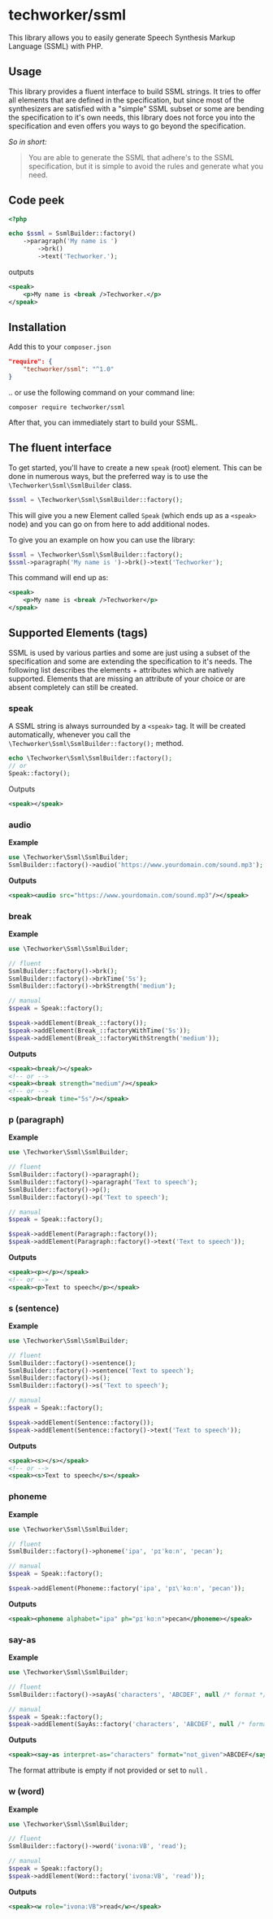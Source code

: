 # techworker/ssml

This library allows you to easily generate Speech Synthesis Markup Language (SSML) with PHP.
 
## Usage

This library provides a fluent interface to build SSML strings. It tries to offer all elements that are defined in the specification, but since most of the synthesizers are satisfied with a "simple" SSML subset or some are bending the specification to it's own needs, this library does not force you into the specification and even offers you ways to go beyond the specification. 

*So in short:*

> You are able to generate the SSML that adhere's to the SSML specification, but it is simple to avoid the rules and generate what you need.

## Code peek

```php
<?php

echo $ssml = SsmlBuilder::factory()
    ->paragraph('My name is ')
        ->brk()
        ->text('Techworker.');
```
outputs
```xml
<speak>
    <p>My name is <break />Techworker.</p>
</speak>
```

## Installation

Add this to your `composer.json`

```json
"require": {
	"techworker/ssml": "^1.0"
}
```

.. or use the following command on your command line:

`composer require techworker/ssml`

After that, you can immediately start to build your SSML.


## The fluent interface

To get started, you'll have to create a new `speak` (root) element. This can be done in numerous ways, but the preferred way is to use the `\Techworker\Ssml\SsmlBuilder` class.

```php
$ssml = \Techworker\Ssml\SsmlBuilder::factory();
```

This will give you a new Element called `Speak` (which ends up as a `<speak>` node) and you can go on from here to add additional nodes.

To give you an example on how you can use the library:

```php
$ssml = \Techworker\Ssml\SsmlBuilder::factory();
$ssml->paragraph('My name is ')->brk()->text('Techworker');
```

This command will end up as:

```xml
<speak>
    <p>My name is <break />Techworker</p>
</speak>
```

## Supported Elements (tags)

SSML is used by various parties and some are just using a subset of the specification and some are extending the specification to it's needs. The following list describes the elements + attributes which are natively supported. Elements that are missing an attribute of your choice or are absent completely can still be created.

### speak

A SSML string is always surrounded by a `<speak>` tag. It will be created automatically, whenever you call the `\Techworker\Ssml\SsmlBuilder::factory();` method.

```php
echo \Techworker\Ssml\SsmlBuilder::factory();
// or
Speak::factory();
```

Outputs
```xml
<speak></speak>
```

### audio

**Example**
```php
use \Techworker\Ssml\SsmlBuilder;
SsmlBuilder::factory()->audio('https://www.yourdomain.com/sound.mp3');
```

**Outputs**
```xml
<speak><audio src="https://www.yourdomain.com/sound.mp3"/></speak>
```

### break

**Example**
```php
use \Techworker\Ssml\SsmlBuilder;

// fluent
SsmlBuilder::factory()->brk();
SsmlBuilder::factory()->brkTime('5s');
SsmlBuilder::factory()->brkStrength('medium');

// manual
$speak = Speak::factory();

$speak->addElement(Break_::factory());
$speak->addElement(Break_::factoryWithTime('5s'));
$speak->addElement(Break_::factoryWithStrength('medium'));
```

**Outputs**
```xml
<speak><break/></speak>
<!-- or -->
<speak><break strength="medium"/></speak>
<!-- or -->
<speak><break time="5s"/></speak>
```

### p (paragraph)

**Example**
```php
use \Techworker\Ssml\SsmlBuilder;

// fluent
SsmlBuilder::factory()->paragraph();
SsmlBuilder::factory()->paragraph('Text to speech');
SsmlBuilder::factory()->p();
SsmlBuilder::factory()->p('Text to speech');

// manual
$speak = Speak::factory();

$speak->addElement(Paragraph::factory());
$speak->addElement(Paragraph::factory()->text('Text to speech'));
```

**Outputs**
```xml
<speak><p></p></speak>
<!-- or -->
<speak><p>Text to speech</p></speak>
```
### s (sentence)

**Example**
```php
use \Techworker\Ssml\SsmlBuilder;

// fluent
SsmlBuilder::factory()->sentence();
SsmlBuilder::factory()->sentence('Text to speech');
SsmlBuilder::factory()->s();
SsmlBuilder::factory()->s('Text to speech');

// manual
$speak = Speak::factory();

$speak->addElement(Sentence::factory());
$speak->addElement(Sentence::factory()->text('Text to speech'));
```

**Outputs**
```xml
<speak><s></s></speak>
<!-- or -->
<speak><s>Text to speech</s></speak>
```

### phoneme

**Example**
```php
use \Techworker\Ssml\SsmlBuilder;

// fluent
SsmlBuilder::factory()->phoneme('ipa', 'pɪˈkɑːn', 'pecan');

// manual
$speak = Speak::factory();

$speak->addElement(Phoneme::factory('ipa', 'pɪ\ˈkɑːn', 'pecan'));
```

**Outputs**
```xml
<speak><phoneme alphabet="ipa" ph="pɪˈkɑːn">pecan</phoneme></speak>
```

### say-as

**Example**
```php
use \Techworker\Ssml\SsmlBuilder;

// fluent
SsmlBuilder::factory()->sayAs('characters', 'ABCDEF', null /* format */);

// manual
$speak = Speak::factory();
$speak->addElement(SayAs::factory('characters', 'ABCDEF', null /* format */));
```

**Outputs**
```xml
<speak><say-as interpret-as="characters" format="not_given">ABCDEF</say-as></speak>
```

The format attribute is empty if not provided or set to `null` .


### w (word)

**Example**
```php
use \Techworker\Ssml\SsmlBuilder;

// fluent
SsmlBuilder::factory()->word('ivona:VB', 'read');

// manual
$speak = Speak::factory();
$speak->addElement(Word::factory('ivona:VB', 'read'));
```

**Outputs**
```xml
<speak><w role="ivona:VB">read</w></speak>
```

